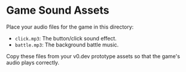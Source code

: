 # Game Sound Assets

Place your audio files for the game in this directory:

- `click.mp3`: The button/click sound effect.
- `battle.mp3`: The background battle music.

Copy these files from your v0.dev prototype assets so that the game's audio plays correctly.
